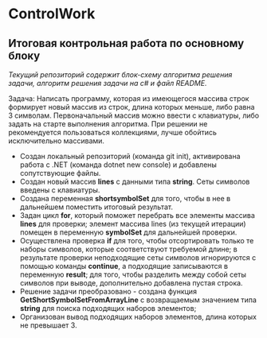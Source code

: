 # ControlWork
## Итоговая контрольная работа по основному блоку

*Текущий репозиторий содержит блок-схему алгоритма решения задачи, алгоритм решения задачи на с# и файл README.*

Задача: Написать программу, которая из имеющегося массива строк формирует новый массив из строк, длина которых меньше, либо равна 3 символам. Первоначальный массив можно ввести с клавиатуры, либо задать на старте выполнения алгоритма. При решении не рекомендуется пользоваться коллекциями, лучше обойтись исключительно массивами.

* Создан локальный репозиторий (команда git init), активирована работа с .NET (команда dotnet new console) и добавлены сопутствующие файлы.
* Создан новый массив **lines** с данными типа **string**. Сеты символов введены с клавиатуры.
* Создана переменная **shortsymbolSet** для того, чтобы в нее в дальнейшем поместить итоговый результат.
* Задан цикл **for**, который поможет перебрать все элементы массива **lines** для проверки; элемент массива lines (из текущей итерации) помещен в переменную **symbolSet** для дальнейшей проверки. 
* Осуществлена проверка **if** для того, чтобы отсортировать только те наборы символов, которые соответствуют требуемой длине; в результате проверки неподходящие сеты символов игнорируются с помощью команды **continue**, а подходящие записываются в переменную **result**; для того, чтобы разделить между собой сеты символов при выводе, дополнительно добавлена пустая строка. 
* Решение задачи преобразовано - создана функция **GetShortSymbolSetFromArrayLine** с возвращаемым значением типа **string** для поиска подходящих наборов элементов;
* Организован вывод подходящих наборов элементов, длина которых не превышает 3.
